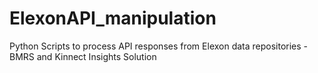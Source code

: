 # ElexonAPI_manipulation
Python Scripts to process API responses from Elexon data repositories - BMRS and Kinnect Insights Solution
